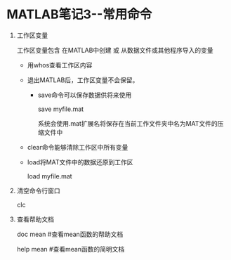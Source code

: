 # MATLAB笔记3--常用命令

1. 工作区变量

   工作区变量包含 在MATLAB中创建 或 从数据文件或其他程序导入的变量

   + 用whos查看工作区内容

   + 退出MATLAB后，工作区变量不会保留。

     + save命令可以保存数据供将来使用

       save myfile.mat

       系统会使用.mat扩展名将保存在当前工作文件夹中名为MAT文件的压缩文件中

   + clear命令能够清除工作区中所有变量

   + load将MAT文件中的数据还原到工作区

     load myfile.mat

2. 清空命令行窗口

   clc

3. 查看帮助文档

   doc mean        #查看mean函数的帮助文档

   help mean       #查看mean函数的简明文档